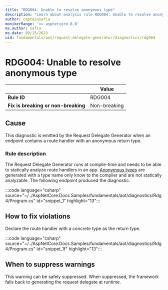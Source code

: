 ```yaml
---
title: "RDG004: Unable to resolve anonymous type"
description: "Learn about analysis rule RDG004: Unable to resolve anonymous type"
author: captainsafia
monikerRange: '>= aspnetcore-8.0'
ms.author: safia
ms.date: 09/15/2023
uid: fundamentals/aot/request-delegate-generator/diagnostics/rdg004
---
```

# RDG004: Unable to resolve anonymous type

| | Value |
|-|-|
| **Rule ID** |RDG004|
| **Fix is breaking or non-breaking** |Non-breaking|

## Cause

This diagnostic is emitted by the Request Delegate Generator when an endpoint contains a route handler with an anonymous return type.

### Rule description

The Request Delegate Generator runs at compile-time and needs to be able to statically analyze route handlers in an app. [Anonymous types](/dotnet/csharp/fundamentals/types/anonymous-types) are generated with a type name only know to the complier and are not statically analyzable. The following endpoint produced the diagnostic.

:::code language="csharp" source="~/../AspNetCore.Docs.Samples/fundamentals/aot/diagnostics/Rdg4/Program.cs" id="snippet_1" highlight="13":::

## How to fix violations

Declare the route handler with a concrete type as the return type.

:::code language="csharp" source="~/../AspNetCore.Docs.Samples/fundamentals/aot/diagnostics/Rdg4/Program.cs" id="snippet_1f" highlight="13":::

## When to suppress warnings

This warning can be safely suppressed. When suppressed, the framework falls back to generating the request delegate at runtime.

